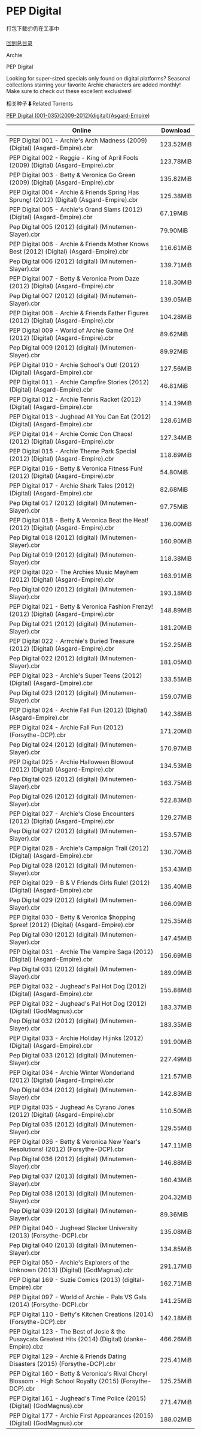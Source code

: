 # PEP Digital

打包下载📦仍在工事中

[回到总目录](/Catalogs.md)

Archie

PEP Digital

Looking for super-sized specials only found on digital platforms? Seasonal collections starring your favorite Archie characters are added monthly! Make sure to check out these excellent exclusives!





相关种子⬇Related Torrents

[PEP Digital (001-035)(2009-2012)(digital)(Asgard-Empire)](https://github.com/alicewish/markdown/blob/master/torrent/PEP-Digital--001-035--2009-2012--digital--Asgard-Empire.md)

Online | Download
--- | ---
PEP Digital 001 - Archie's Arch Madness (2009) (Digital) (Asgard-Empire).cbr | 123.52MiB
PEP Digital 002 - Reggie - King of April Fools (2009) (Digital) (Asgard-Empire).cbr | 123.78MiB
PEP Digital 003 - Betty & Veronica Go Green (2009) (Digital) (Asgard-Empire).cbr | 135.82MiB
PEP Digital 004 - Archie & Friends Spring Has Sprung! (2012) (Digital) (Asgard-Empire).cbr | 125.38MiB
PEP Digital 005 - Archie's Grand Slams (2012) (Digital) (Asgard-Empire).cbr | 67.19MiB
Pep Digital 005 (2012) (digital) (Minutemen-Slayer).cbr | 79.90MiB
PEP Digital 006 - Archie & Friends Mother Knows Best (2012) (Digital) (Asgard-Empire).cbr | 116.61MiB
Pep Digital 006 (2012) (digital) (Minutemen-Slayer).cbr | 139.71MiB
PEP Digital 007 - Betty & Veronica Prom Daze (2012) (Digital) (Asgard-Empire).cbr | 118.30MiB
Pep Digital 007 (2012) (digital) (Minutemen-Slayer).cbr | 139.05MiB
PEP Digital 008 - Archie & Friends Father Figures (2012) (Digital) (Asgard-Empire).cbr | 104.28MiB
PEP Digital 009 - World of Archie Game On! (2012) (Digital) (Asgard-Empire).cbr | 89.62MiB
Pep Digital 009 (2012) (digital) (Minutemen-Slayer).cbr | 89.92MiB
PEP Digital 010 - Archie School's Out! (2012) (Digital) (Asgard-Empire).cbr | 127.56MiB
PEP Digital 011 - Archie Campfire Stories (2012) (Digital) (Asgard-Empire).cbr | 46.81MiB
PEP Digital 012 - Archie Tennis Racket (2012) (Digital) (Asgard-Empire).cbr | 114.19MiB
PEP Digital 013 - Jughead All You Can Eat (2012) (Digital) (Asgard-Empire).cbr | 128.61MiB
PEP Digital 014 - Archie Comic Con Chaos! (2012) (Digital) (Asgard-Empire).cbr | 127.34MiB
PEP Digital 015 - Archie Theme Park Special (2012) (Digital) (Asgard-Empire).cbr | 118.89MiB
PEP Digital 016 - Betty & Veronica Fitness Fun! (2012) (Digital) (Asgard-Empire).cbr | 54.80MiB
PEP Digital 017 - Archie Shark Tales (2012) (Digital) (Asgard-Empire).cbr | 82.68MiB
Pep Digital 017 (2012) (digital) (Minutemen-Slayer).cbr | 97.75MiB
PEP Digital 018 - Betty & Veronica Beat the Heat! (2012) (Digital) (Asgard-Empire).cbr | 136.00MiB
Pep Digital 018 (2012) (digital) (Minutemen-Slayer).cbr | 160.90MiB
Pep Digital 019 (2012) (digital) (Minutemen-Slayer).cbr | 118.38MiB
PEP Digital 020 - The Archies Music Mayhem (2012) (Digital) (Asgard-Empire).cbr | 163.91MiB
Pep Digital 020 (2012) (digital) (Minutemen-Slayer).cbr | 193.18MiB
PEP Digital 021 - Betty & Veronica Fashion Frenzy! (2012) (Digital) (Asgard-Empire).cbr | 148.89MiB
Pep Digital 021 (2012) (digital) (Minutemen-Slayer).cbr | 181.20MiB
PEP Digital 022 - Arrrchie's Buried Treasure (2012) (Digital) (Asgard-Empire).cbr | 152.25MiB
Pep Digital 022 (2012) (digital) (Minutemen-Slayer).cbr | 181.05MiB
PEP Digital 023 - Archie's Super Teens (2012) (Digital) (Asgard-Empire).cbr | 133.55MiB
Pep Digital 023 (2012) (digital) (Minutemen-Slayer).cbr | 159.07MiB
PEP Digital 024 - Archie Fall Fun (2012) (Digital) (Asgard-Empire).cbr | 142.38MiB
PEP Digital 024 - Archie Fall Fun (2012) (Forsythe-DCP).cbr | 171.20MiB
Pep Digital 024 (2012) (digital) (Minutemen-Slayer).cbr | 170.97MiB
PEP Digital 025 - Archie Halloween Blowout (2012) (Digital) (Asgard-Empire).cbr | 134.53MiB
Pep Digital 025 (2012) (digital) (Minutemen-Slayer).cbr | 163.75MiB
Pep Digital 026 (2012) (digital) (Minutemen-Slayer).cbr | 522.83MiB
PEP Digital 027 - Archie's Close Encounters (2012) (Digital) (Asgard-Empire).cbr | 129.27MiB
Pep Digital 027 (2012) (digital) (Minutemen-Slayer).cbr | 153.57MiB
PEP Digital 028 - Archie's Campaign Trail (2012) (Digital) (Asgard-Empire).cbr | 130.70MiB
Pep Digital 028 (2012) (digital) (Minutemen-Slayer).cbr | 153.43MiB
PEP Digital 029 - B & V Friends Girls Rule! (2012) (Digital) (Asgard-Empire).cbr | 135.40MiB
Pep Digital 029 (2012) (digital) (Minutemen-Slayer).cbr | 166.09MiB
PEP Digital 030 - Betty & Veronica $hopping $pree! (2012) (Digital) (Asgard-Empire).cbr | 125.35MiB
Pep Digital 030 (2012) (digital) (Minutemen-Slayer).cbr | 147.45MiB
PEP Digital 031 - Archie The Vampire Saga (2012) (Digital) (Asgard-Empire).cbr | 156.69MiB
Pep Digital 031 (2012) (digital) (Minutemen-Slayer).cbr | 189.09MiB
PEP Digital 032 - Jughead's Pal Hot Dog (2012) (Digital) (Asgard-Empire).cbr | 155.88MiB
PEP Digital 032 - Jughead's Pal Hot Dog (2012) (Digital) (GodMagnus).cbr | 183.37MiB
Pep Digital 032 (2012) (digital) (Minutemen-Slayer).cbr | 183.35MiB
PEP Digital 033 - Archie Holiday Hijinks (2012) (Digital) (Asgard-Empire).cbr | 191.90MiB
Pep Digital 033 (2012) (digital) (Minutemen-Slayer).cbr | 227.49MiB
PEP Digital 034 - Archie Winter Wonderland (2012) (Digital) (Asgard-Empire).cbr | 121.57MiB
Pep Digital 034 (2012) (digital) (Minutemen-Slayer).cbr | 142.83MiB
PEP Digital 035 - Jughead As Cyrano Jones (2012) (Digital) (Asgard-Empire).cbr | 110.50MiB
Pep Digital 035 (2012) (digital) (Minutemen-Slayer).cbr | 129.55MiB
PEP Digital 036 - Betty & Veronica New Year's Resolutions! (2012) (Forsythe-DCP).cbr | 147.11MiB
Pep Digital 036 (2012) (digital) (Minutemen-Slayer).cbr | 146.88MiB
Pep Digital 037 (2013) (digital) (Minutemen-Slayer).cbr | 160.43MiB
Pep Digital 038 (2013) (digital) (Minutemen-Slayer).cbr | 204.32MiB
Pep Digital 039 (2013) (digital) (Minutemen-Slayer).cbr | 89.36MiB
PEP Digital 040 - Jughead Slacker University (2013) (Forsythe-DCP).cbr | 135.08MiB
Pep Digital 040 (2013) (digital) (Minutemen-Slayer).cbr | 134.85MiB
PEP Digital 050 - Archie's Explorers of the Unknown (2013) (Digital) (GodMagnus).cbr | 291.17MiB
PEP Digital 169 - Suzie Comics (2013) (digital-Empire).cbr | 162.71MiB
PEP Digital 097 - World of Archie - Pals VS Gals (2014) (Forsythe-DCP).cbr | 141.25MiB
PEP Digital 110 - Betty's Kitchen Creations (2014) (Forsythe-DCP).cbr | 142.18MiB
PEP Digital 123 - The Best of Josie & the Pussycats Greatest Hits (2014) (Digital) (danke-Empire).cbz | 466.26MiB
PEP Digital 129 - Archie & Friends Dating Disasters (2015) (Forsythe-DCP).cbr | 225.41MiB
PEP Digital 160 - Betty & Veronica's Rival Cheryl Blossom - High School Royalty (2015) (Forsythe-DCP).cbr | 125.25MiB
PEP Digital 161 - Jughead's Time Police (2015) (Digital) (GodMagnus).cbr | 271.47MiB
PEP Digital 177 - Archie First Appearances (2015) (Digital) (GodMagnus).cbr | 188.02MiB